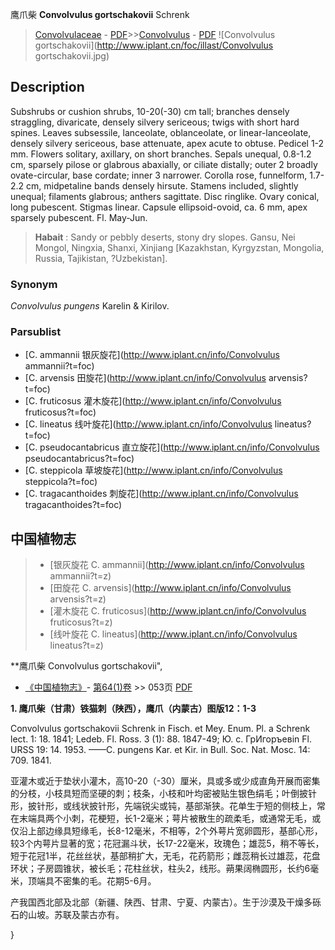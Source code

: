鹰爪柴 **Convolvulus gortschakovii** Schrenk

> [Convolvulaceae](http://www.iplant.cn/info/Convolvulaceae?t=foc) - [PDF](http://www.iplant.cn/foc/pdf/Convolvulaceae.pdf)>>[Convolvulus](http://www.iplant.cn/info/Convolvulus?t=foc) - [PDF](http://www.iplant.cn/foc/pdf/Convolvulus.pdf)
![Convolvulus gortschakovii](http://www.iplant.cn/foc/illast/Convolvulus gortschakovii.jpg)

## Description

Subshrubs or cushion shrubs, 10-20(-30) cm tall; branches densely straggling, divaricate, densely silvery sericeous; twigs with short hard spines. Leaves subsessile, lanceolate, oblanceolate, or linear-lanceolate, densely silvery sericeous, base attenuate, apex acute to obtuse. Pedicel 1-2 mm. Flowers solitary, axillary, on short branches. Sepals unequal, 0.8-1.2 cm, sparsely pilose or glabrous abaxially, or ciliate distally; outer 2 broadly ovate-circular, base cordate; inner 3 narrower. Corolla rose, funnelform, 1.7-2.2 cm, midpetaline bands densely hirsute. Stamens included, slightly unequal; filaments glabrous; anthers sagittate. Disc ringlike. Ovary conical, long pubescent. Stigmas linear. Capsule ellipsoid-ovoid, ca. 6 mm, apex sparsely pubescent. Fl. May-Jun.

> **Habait** : 
> Sandy or pebbly deserts, stony dry slopes. Gansu, Nei Mongol, Ningxia, Shanxi, Xinjiang [Kazakhstan, Kyrgyzstan, Mongolia, Russia, Tajikistan, ?Uzbekistan].

### Synonym
*Convolvulus pungens* Karelin & Kirilov.

### Parsublist

* [C.  ammannii  银灰旋花](http://www.iplant.cn/info/Convolvulus ammannii?t=foc)
* [C.  arvensis  田旋花](http://www.iplant.cn/info/Convolvulus arvensis?t=foc)
* [C.  fruticosus  灌木旋花](http://www.iplant.cn/info/Convolvulus fruticosus?t=foc)
* [C.  lineatus  线叶旋花](http://www.iplant.cn/info/Convolvulus lineatus?t=foc)
* [C.  pseudocantabricus  直立旋花](http://www.iplant.cn/info/Convolvulus pseudocantabricus?t=foc)
* [C.  steppicola  草坡旋花](http://www.iplant.cn/info/Convolvulus steppicola?t=foc)
* [C.  tragacanthoides  刺旋花](http://www.iplant.cn/info/Convolvulus tragacanthoides?t=foc)

## 中国植物志

> * [银灰旋花  C.  ammannii](http://www.iplant.cn/info/Convolvulus ammannii?t=z)
> * [田旋花  C.  arvensis](http://www.iplant.cn/info/Convolvulus arvensis?t=z)
> * [灌木旋花  C.  fruticosus](http://www.iplant.cn/info/Convolvulus fruticosus?t=z)
> * [线叶旋花  C.  lineatus](http://www.iplant.cn/info/Convolvulus lineatus?t=z)

**鹰爪柴 Convolvulus gortschakovii",

* [《中国植物志》](http://www.iplant.cn/frps)- [第64(1)卷](http://www.iplant.cn/frps/vol/64(1)) >> 053页 [PDF](http://www.iplant.cn/frps/pdf/64(1)/053.pdf)

**1. 鹰爪柴（甘肃）铁猫刺（陕西），鹰爪（内蒙古）图版12：1-3**

Convolvulus gortschakovii Schrenk in Fisch. et Mey. Enum. Pl. a Schrenk lect. 1: 18. 1841; Ledeb. Fl. Ross. 3 (1): 88. 1847-49; Ю. с. ГрИгоръевin Fl. URSS 19: 14. 1953. ——C. pungens Kar. et Kir. in Bull. Soc. Nat. Mosc. 14: 709. 1841.

亚灌木或近于垫状小灌木，高10-20（-30）厘米，具或多或少成直角开展而密集的分枝，小枝具短而坚硬的刺；枝条，小枝和叶均密被贴生银色绢毛；叶倒披针形，披针形，或线状披针形，先端锐尖或钝，基部渐狭。花单生于短的侧枝上，常在末端具两个小刺，花梗短，长1-2毫米；萼片被散生的疏柔毛，或通常无毛，或仅沿上部边缘具短缘毛，长8-12毫米，不相等，2个外萼片宽卵圆形，基部心形，较3个内萼片显著的宽；花冠漏斗状，长17-22毫米，玫瑰色；雄蕊5，稍不等长，短于花冠1半，花丝丝状，基部稍扩大，无毛，花药箭形；雌蕊稍长过雄蕊，花盘环状；子房圆锥状，被长毛；花柱丝状，柱头2，线形。蒴果阔椭圆形，长约6毫米，顶端具不密集的毛。花期5-6月。

产我国西北部及北部（新疆、陕西、甘肃、宁夏、内蒙古）。生于沙漠及干燥多砾石的山坡。苏联及蒙古亦有。

}